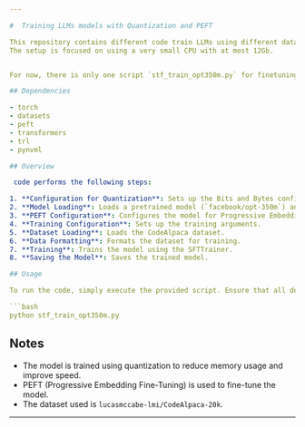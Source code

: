 ```yaml
---

#  Training LLMs models with Quantization and PEFT

This repository contains different code train LLMs using different datasets with quantization and PEFT (Progressive Embedding Fine-Tuning). 
The setup is focused on using a very small CPU with at most 12Gb.


For now, there is only one script `stf_train_opt350m.py` for finetuning `facebook/opt350m` model on the codealpaca20k dataset. The resulting model is available [here](https://huggingface.co/harpomaxx/opt350m-codealpaca20k) 

## Dependencies

- torch
- datasets
- peft
- transformers
- trl
- pynvml

## Overview

 code performs the following steps:

1. **Configuration for Quantization**: Sets up the Bits and Bytes configuration for quantizing the model.
2. **Model Loading**: Loads a pretrained model (`facebook/opt-350m`) and its tokenizer.
3. **PEFT Configuration**: Configures the model for Progressive Embedding Fine-Tuning (PEFT).
4. **Training Configuration**: Sets up the training arguments.
5. **Dataset Loading**: Loads the CodeAlpaca dataset.
6. **Data Formatting**: Formats the dataset for training.
7. **Training**: Trains the model using the SFTTrainer.
8. **Saving the Model**: Saves the trained model.

## Usage

To run the code, simply execute the provided script. Ensure that all dependencies are installed and the dataset is accessible.

```bash
python stf_train_opt350m.py
```
## Notes

- The model is trained using quantization to reduce memory usage and improve speed.
- PEFT (Progressive Embedding Fine-Tuning) is used to fine-tune the model.
- The dataset used is `lucasmccabe-lmi/CodeAlpaca-20k`.

---
```

